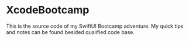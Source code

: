 # XcodeBootcamp
This is the source code of my SwiftUI Bootcamp adventure.
My quick tips and notes can be found besided qualified code base.
